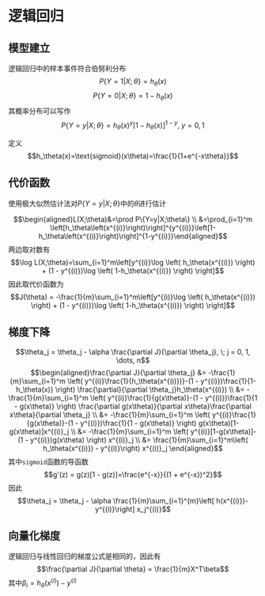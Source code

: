 # 逻辑回归

## 模型建立

逻辑回归中的样本事件符合伯努利分布$$P\{Y=1|X;\theta\}=h_\theta(x)$$$$P\{Y=0|X;\theta\}=1-h_\theta(x)$$其概率分布可以写作$$P\{Y=y|X;\theta\}=h_\theta(x)^y\left[1-h_\theta(x)\right]^{1-y}, \; y=0,1$$

定义$$h_\theta(x)=\text{sigmoid}(x\theta)=\frac{1}{1+e^{-x\theta}}$$

## 代价函数

使用极大似然估计法对$P\{Y=y|X;\theta\}$中的$\theta$进行估计

$$\begin{aligned}L(X;\theta)&=\prod P\{Y=y|X;\theta\} \\ &=\prod_{i=1}^m \left[h_\theta\left(x^{(i)}\right)\right]^{y^{(i)}}\left[1-h_\theta\left(x^{(i)}\right)\right]^{1-y^{(i)}}\end{aligned}$$两边取对数有$$\log L(X;\theta)=\sum_{i=1}^m\left[y^{(i)}\log \left( h_\theta(x^{(i)}) \right) + (1 - y^{(i)})\log \left( 1-h_\theta(x^{(i)}) \right) \right]$$因此取代价函数为$$J(\theta) = -\frac{1}{m}\sum_{i=1}^m\left[y^{(i)}\log \left( h_\theta(x^{(i)}) \right) + (1 - y^{(i)})\log \left( 1-h_\theta(x^{(i)}) \right) \right]$$

## 梯度下降

$$\theta_j = \theta_j - \alpha \frac{\partial J}{\partial \theta_j}, \; j = 0, 1, \dots, n$$$$\begin{aligned}\frac{\partial J}{\partial \theta_j} &= -\frac{1}{m}\sum_{i=1}^m \left( y^{(i)}\frac{1}{h_\theta(x^{(i)})}-(1 - y^{(i)})\frac{1}{1-h_\theta(x)} \right) \frac{\partial}{\partial \theta_j}h_\theta(x^{(i)}) \\ &= -\frac{1}{m}\sum_{i=1}^m \left( y^{(i)}\frac{1}{g(x\theta)}-(1 - y^{(i)})\frac{1}{1 - g(x\theta)} \right) \frac{\partial g(x\theta)}{\partial x\theta}\frac{\partial x\theta}{\partial \theta_j} \\ &= -\frac{1}{m}\sum_{i=1}^m \left( y^{(i)}\frac{1}{g(x\theta)}-(1 - y^{(i)})\frac{1}{1 - g(x\theta)} \right) g(x\theta)[1-g(x\theta)]x^{(i)}_j \\ &= -\frac{1}{m}\sum_{i=1}^m \left( y^{(i)}[1-g(x\theta)]-(1 - y^{(i)})g(x\theta) \right) x^{(i)}_j \\ &= \frac{1}{m}\sum_{i=1}^m\left( h_\theta(x^{(i)}) - y^{(i)}\right) x^{(i)}_j \end{aligned}$$其中`sigmoid`函数的导函数$$g'(z) = g(z)[1 - g(z)]=\frac{e^{-x}}{(1 + e^{-x})^2}$$因此$$\theta_j = \theta_j - \alpha \frac{1}{m}\sum_{i=1}^{m}\left[ h(x^{(i)})-y^{(i)}\right] x_j^{(i)}$$

## 向量化梯度

逻辑回归与线性回归的梯度公式是相同的，因此有$$\frac{\partial J}{\partial \theta} = \frac{1}{m}X^T\beta$$其中$\beta_i=h_\theta\left(x^{(i)}\right)-y^{(i)}$